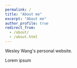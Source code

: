 ```yaml
---
permalink: /
title: "About me"
excerpt: "About me"
author_profile: true
redirect_from: 
  - /about/
  - /about.html
---
```


Wesley Wang's personal website.

Lorem ipsum
